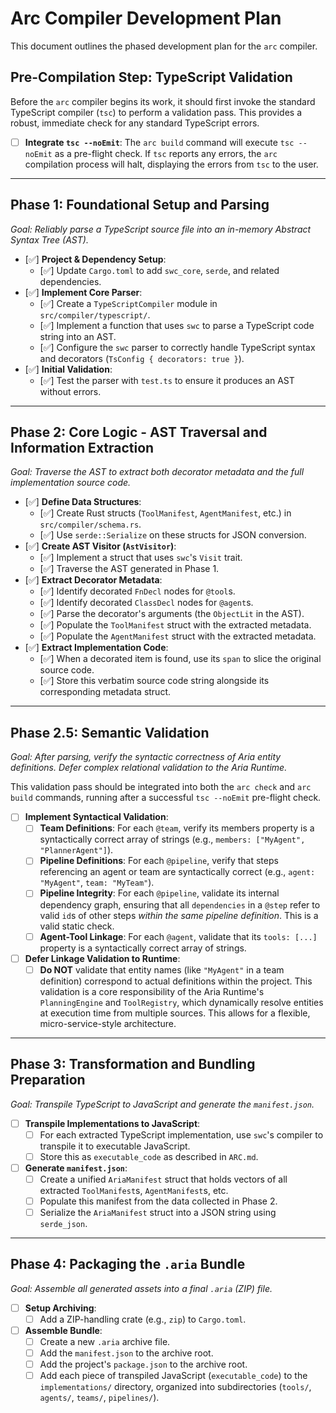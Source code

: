 # Arc Compiler Development Plan

This document outlines the phased development plan for the `arc` compiler.

## Pre-Compilation Step: TypeScript Validation

Before the `arc` compiler begins its work, it should first invoke the standard TypeScript compiler (`tsc`) to perform a validation pass. This provides a robust, immediate check for any standard TypeScript errors.

-   [ ] **Integrate `tsc --noEmit`**: The `arc build` command will execute `tsc --noEmit` as a pre-flight check. If `tsc` reports any errors, the `arc` compilation process will halt, displaying the errors from `tsc` to the user.

---

## Phase 1: Foundational Setup and Parsing

*Goal: Reliably parse a TypeScript source file into an in-memory Abstract Syntax Tree (AST).*

-   [✅] **Project & Dependency Setup**:
    -   [✅] Update `Cargo.toml` to add `swc_core`, `serde`, and related dependencies.
-   [✅] **Implement Core Parser**:
    -   [✅] Create a `TypeScriptCompiler` module in `src/compiler/typescript/`.
    -   [✅] Implement a function that uses `swc` to parse a TypeScript code string into an AST.
    -   [✅] Configure the `swc` parser to correctly handle TypeScript syntax and decorators (`TsConfig { decorators: true }`).
-   [✅] **Initial Validation**:
    -   [✅] Test the parser with `test.ts` to ensure it produces an AST without errors.

---

## Phase 2: Core Logic - AST Traversal and Information Extraction

*Goal: Traverse the AST to extract both decorator metadata and the full implementation source code.*

-   [✅] **Define Data Structures**:
    -   [✅] Create Rust structs (`ToolManifest`, `AgentManifest`, etc.) in `src/compiler/schema.rs`.
    -   [✅] Use `serde::Serialize` on these structs for JSON conversion.
-   [✅] **Create AST Visitor (`AstVisitor`)**:
    -   [✅] Implement a struct that uses `swc`'s `Visit` trait.
    -   [✅] Traverse the AST generated in Phase 1.
-   [✅] **Extract Decorator Metadata**:
    -   [✅] Identify decorated `FnDecl` nodes for `@tool`s.
    -   [✅] Identify decorated `ClassDecl` nodes for `@agent`s.
    -   [✅] Parse the decorator's arguments (the `ObjectLit` in the AST).
    -   [✅] Populate the `ToolManifest` struct with the extracted metadata.
    -   [✅] Populate the `AgentManifest` struct with the extracted metadata.
-   [✅] **Extract Implementation Code**:
    -   [✅] When a decorated item is found, use its `span` to slice the original source code.
    -   [✅] Store this verbatim source code string alongside its corresponding metadata struct.

---

## Phase 2.5: Semantic Validation

*Goal: After parsing, verify the syntactic correctness of Aria entity definitions. Defer complex relational validation to the Aria Runtime.*

This validation pass should be integrated into both the `arc check` and `arc build` commands, running after a successful `tsc --noEmit` pre-flight check.

-   [ ] **Implement Syntactical Validation**:
    -   [ ] **Team Definitions**: For each `@team`, verify its members property is a syntactically correct array of strings (e.g., `members: ["MyAgent", "PlannerAgent"]`).
    -   [ ] **Pipeline Definitions**: For each `@pipeline`, verify that steps referencing an agent or team are syntactically correct (e.g., `agent: "MyAgent"`, `team: "MyTeam"`).
    -   [ ] **Pipeline Integrity**: For each `@pipeline`, validate its internal dependency graph, ensuring that all `dependencies` in a `@step` refer to valid `id`s of other steps *within the same pipeline definition*. This is a valid static check.
    -   [ ] **Agent-Tool Linkage**: For each `@agent`, validate that its `tools: [...]` property is a syntactically correct array of strings.

-   [ ] **Defer Linkage Validation to Runtime**:
    -   [ ] **Do NOT** validate that entity names (like `"MyAgent"` in a team definition) correspond to actual definitions within the project. This validation is a core responsibility of the Aria Runtime's `PlanningEngine` and `ToolRegistry`, which dynamically resolve entities at execution time from multiple sources. This allows for a flexible, micro-service-style architecture.

---

## Phase 3: Transformation and Bundling Preparation

*Goal: Transpile TypeScript to JavaScript and generate the `manifest.json`.*

-   [ ] **Transpile Implementations to JavaScript**:
    -   [ ] For each extracted TypeScript implementation, use `swc`'s compiler to transpile it to executable JavaScript.
    -   [ ] Store this as `executable_code` as described in `ARC.md`.
-   [ ] **Generate `manifest.json`**:
    -   [ ] Create a unified `AriaManifest` struct that holds vectors of all extracted `ToolManifest`s, `AgentManifest`s, etc.
    -   [ ] Populate this manifest from the data collected in Phase 2.
    -   [ ] Serialize the `AriaManifest` struct into a JSON string using `serde_json`.

---

## Phase 4: Packaging the `.aria` Bundle

*Goal: Assemble all generated assets into a final `.aria` (ZIP) file.*

-   [ ] **Setup Archiving**:
    -   [ ] Add a ZIP-handling crate (e.g., `zip`) to `Cargo.toml`.
-   [ ] **Assemble Bundle**:
    -   [ ] Create a new `.aria` archive file.
    -   [ ] Add the `manifest.json` to the archive root.
    -   [ ] Add the project's `package.json` to the archive root.
    -   [ ] Add each piece of transpiled JavaScript (`executable_code`) to the `implementations/` directory, organized into subdirectories (`tools/`, `agents/`, `teams/`, `pipelines/`). 